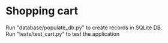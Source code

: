 # Shopping cart

Run "database/populate_db.py" to create records in SQLite DB.<br />
Run "tests/test_cart.py" to test the application <br />